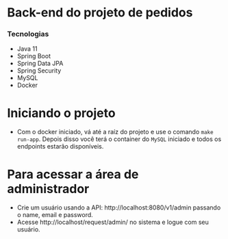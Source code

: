 # Back-end do projeto de pedidos

### Tecnologias

- Java 11
- Spring Boot
- Spring Data JPA
- Spring Security
- MySQL
- Docker

# Iniciando o projeto

- Com o docker iniciado, vá até a raíz do projeto e use o comando `make run-app`. Depois disso você terá o container do `MySQL` iniciado e todos os endpoints estarão disponíveis.

# Para acessar a área de administrador

- Crie um usuário usando a API: http://localhost:8080/v1/admin passando o name, email e password. 
- Acesse http://localhost/request/admin/ no sistema e logue com seu usuário.
